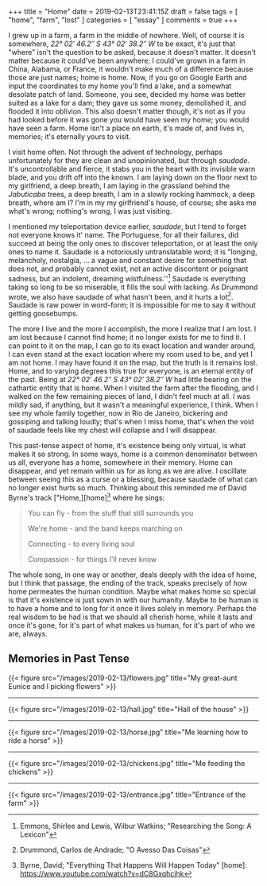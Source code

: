 +++
title = "Home"
date = 2019-02-13T23:41:15Z
draft = false
tags = [ "home", "farm", "lost" ]
categories = [ "essay" ]
comments = true
+++

I grew up in a farm, a farm in the middle of nowhere. Well, of course it is
somewhere, _22° 02′ 46.2″ S 43° 02′ 38.2″ W_ to be exact, it's just that "where"
isn't the question to be asked, because it doesn't matter. It doesn't matter
because it could've been anywhere; I could've grown in a farm in China, Alabama,
or France, it wouldn't make much of a difference because those are just names;
home is home. Now, if you go on Google Earth and input the coordinates to my
home you'll find a lake, and a somewhat desolate patch of land. Someone, you
see, decided my home was better suited as a lake for a dam; they gave us some
money, demolished it, and flooded it into oblivion. This also doesn't matter
though, it's not as if you had looked before it was gone you would have seen my
home; you would have seen a farm. Home isn't a place on earth, it's made of, and
lives in, memories; it's eternally yours to visit.

I visit home often. Not through the advent of technology, perhaps unfortunately
for they are clean and unopinionated, but through _saudade_. It's uncontrollable
and fierce, it stabs you in the heart with its invisible warn blade, and you
drift off into the known. I am laying down on the floor next to my girlfriend, a
deep breath, I am laying in the grassland behind the _Jabuticaba_ trees, a deep
breath, I am in a slowly rocking hammock, a deep breath, where am I? I'm in my
my girlfriend's house, of course; she asks me what's wrong; nothing's wrong, I
was just visiting.

I mentioned my teleportation device earlier, _saudade_, but I tend to forget not
everyone knows it' name. The Portuguese, for all their failures, did succeed at
being the only ones to discover teleportation, or at least the only ones to name
it. Saudade is a notoriously untranslatable word; it is "longing, melancholy,
nostalgia, ... a vague and constant desire for something that does not, and
probably cannot exist, not an active discontent or poignant sadness, but an
indolent, dreaming wistfulness.''[^1] Saudade is everything taking so long to be
so miserable, it fills the soul with lacking. As Drummond wrote, we also have
saudade of what hasn't been, and it hurts a lot[^2]. Saudade is raw power in
word-form; it is impossible for me to say it without getting goosebumps.

The more I live and the more I accomplish, the more I realize that I am lost. I
am lost because I cannot find home; it no longer exists for me to find it. I can
point to it on the map, I can go to its exact location and wander around, I can
even stand at the exact location where my room used to be, and yet I am not
home. I may have found it on the map, but the truth is it remains lost. Home,
and to varying degrees this true for everyone, is an eternal entity of the past.
Being at _22° 02′ 46.2″ S 43° 02′ 38.2″ W_ had little bearing on the cathartic
entity that is home. When I visited the farm after the flooding, and I walked on
the few remaining pieces of land, I didn't feel much at all. I was mildly sad,
if anything, but it wasn't a meaningful experience, I think. When I see my whole
family together, now in Rio de Janeiro, bickering and gossiping and talking
loudly; that's when I miss home, that's when the void of saudade feels like my
chest will collapse and I will disappear.

This past-tense aspect of home, it's existence being only virtual, is what makes
it so strong. In some ways, home is a common denominator between us all,
everyone has a home, somewhere in their memory. Home can disappear, and yet
remain within us for as long as we are alive. I oscillate between seeing this as
a curse or a blessing, because saudade of what can no longer exist hurts so
much. Thinking about this reminded me of David Byrne's track ["Home,][home][^3]
where he sings:

> You can fly - from the stuff that still surrounds you
>
> We're home - and the band keeps marching on
>
> Connecting - to every living soul
>
> Compassion - for things I'll never know

The whole song, in one way or another, deals deeply with the idea of home, but I
think that passage, the ending of the track, speaks precisely of how home
permeates the human condition. Maybe what makes home so special is that it's
existence is just sown in with our humanity. Maybe to be human is to have a home
and to long for it once it lives solely in memory. Perhaps the real wisdom to be
had is that we should all cherish home, while it lasts and once it's gone, for
it's part of what makes us human, for it's part of who we are, always.

Memories in Past Tense
---

{{< figure src="/images/2019-02-13/flowers.jpg" title="My great-aunt Eunice and I picking flowers" >}}

---

{{< figure src="/images/2019-02-13/hall.jpg" title="Hall of the house" >}}

---

{{< figure src="/images/2019-02-13/horse.jpg" title="Me learning how to ride a horse" >}}

---

{{< figure src="/images/2019-02-13/chickens.jpg" title="Me feeding the chickens" >}}

---

{{< figure src="/images/2019-02-13/entrance.jpg" title="Entrance of the farm" >}}

[^1]: Emmons, Shirlee and Lewis, Wilbur Watkins; "Researching the Song: A Lexicon"
[^2]: Drummond, Carlos de Andrade; "O Avesso Das Coisas"
[^3]: Byrne, David; "Everything That Happens Will Happen Today"
[home]: https://www.youtube.com/watch?v=dC8Gxqhcjhk
